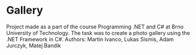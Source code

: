 # Gallery
Project made as a part of the course Programming .NET and C# at Brno University of Technology.
The task was to create a photo gallery using the .NET Framework in C#.
Authors: Martin Ivanco, Lukas Sismis, Adam Jurczyk, Matej Bandik
